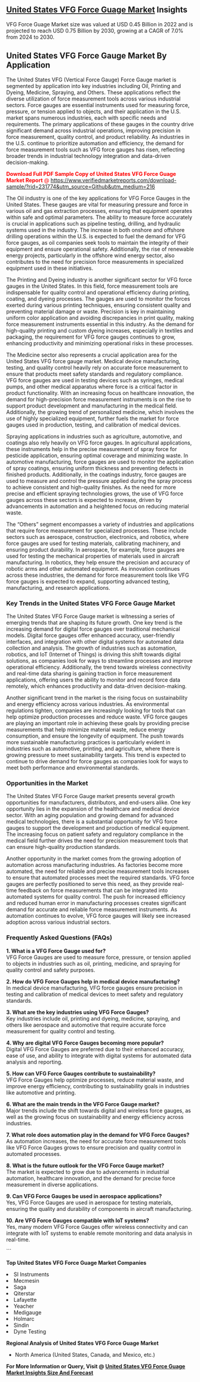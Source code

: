 <h2><a href="https://www.verifiedmarketreports.com/download-sample/?rid=231774&amp;utm_source=Github&amp;utm_medium=216" target="_blank">United States VFG Force Guage Market</a> Insights</h2><p>VFG Force Guage Market size was valued at USD 0.45 Billion in 2022 and is projected to reach USD 0.75 Billion by 2030, growing at a CAGR of 7.0% from 2024 to 2030.</p><p><h2>United States VFG Force Gauge Market By Application</h2><p>The United States VFG (Vertical Force Gauge) Force Gauge market is segmented by application into key industries including Oil, Printing and Dyeing, Medicine, Spraying, and Others. These applications reflect the diverse utilization of force measurement tools across various industrial sectors. Force gauges are essential instruments used for measuring force, pressure, or tension applied to objects, and their application in the U.S. market spans numerous industries, each with specific needs and requirements. The primary applications of these gauges in the country drive significant demand across industrial operations, improving precision in force measurement, quality control, and product reliability. As industries in the U.S. continue to prioritize automation and efficiency, the demand for force measurement tools such as VFG force gauges has risen, reflecting broader trends in industrial technology integration and data-driven decision-making.</p><p><p><span class=""><span style="color: #ff0000;"><strong>Download Full PDF Sample Copy of United States VFG Force Guage Market Report</strong> @ </span><a href="https://www.verifiedmarketreports.com/download-sample/?rid=231774&amp;utm_source=Github&amp;utm_medium=216" target="_blank">https://www.verifiedmarketreports.com/download-sample/?rid=231774&amp;utm_source=Github&amp;utm_medium=216</a></span></p></p><p>The Oil industry is one of the key applications for VFG Force Gauges in the United States. These gauges are vital for measuring pressure and force in various oil and gas extraction processes, ensuring that equipment operates within safe and optimal parameters. The ability to measure force accurately is crucial in applications such as pipeline testing, drilling, and hydraulic systems used in the industry. The increase in both onshore and offshore drilling operations within the U.S. is expected to fuel the demand for VFG force gauges, as oil companies seek tools to maintain the integrity of their equipment and ensure operational safety. Additionally, the rise of renewable energy projects, particularly in the offshore wind energy sector, also contributes to the need for precision force measurements in specialized equipment used in these initiatives.</p><p>The Printing and Dyeing industry is another significant sector for VFG force gauges in the United States. In this field, force measurement tools are indispensable for quality control and operational efficiency during printing, coating, and dyeing processes. The gauges are used to monitor the forces exerted during various printing techniques, ensuring consistent quality and preventing material damage or waste. Precision is key in maintaining uniform color application and avoiding discrepancies in print quality, making force measurement instruments essential in this industry. As the demand for high-quality printing and custom dyeing increases, especially in textiles and packaging, the requirement for VFG force gauges continues to grow, enhancing productivity and minimizing operational risks in these processes.</p><p>The Medicine sector also represents a crucial application area for the United States VFG force gauge market. Medical device manufacturing, testing, and quality control heavily rely on accurate force measurement to ensure that products meet safety standards and regulatory compliance. VFG force gauges are used in testing devices such as syringes, medical pumps, and other medical apparatus where force is a critical factor in product functionality. With an increasing focus on healthcare innovation, the demand for high-precision force measurement instruments is on the rise to support product development and manufacturing in the medical field. Additionally, the growing trend of personalized medicine, which involves the use of highly specialized equipment, further fuels the market for force gauges used in production, testing, and calibration of medical devices.</p><p>Spraying applications in industries such as agriculture, automotive, and coatings also rely heavily on VFG force gauges. In agricultural applications, these instruments help in the precise measurement of spray force for pesticide application, ensuring optimal coverage and minimizing waste. In automotive manufacturing, force gauges are used to monitor the application of spray coatings, ensuring uniform thickness and preventing defects in finished products. Additionally, in the coatings industry, force gauges are used to measure and control the pressure applied during the spray process to achieve consistent and high-quality finishes. As the need for more precise and efficient spraying technologies grows, the use of VFG force gauges across these sectors is expected to increase, driven by advancements in automation and a heightened focus on reducing material waste.</p><p>The “Others” segment encompasses a variety of industries and applications that require force measurement for specialized processes. These include sectors such as aerospace, construction, electronics, and robotics, where force gauges are used for testing materials, calibrating machinery, and ensuring product durability. In aerospace, for example, force gauges are used for testing the mechanical properties of materials used in aircraft manufacturing. In robotics, they help ensure the precision and accuracy of robotic arms and other automated equipment. As innovation continues across these industries, the demand for force measurement tools like VFG force gauges is expected to expand, supporting advanced testing, manufacturing, and research applications.</p><h3>Key Trends in the United States VFG Force Gauge Market</h3><p>The United States VFG Force Gauge market is witnessing a series of emerging trends that are shaping its future growth. One key trend is the increasing demand for digital force gauges over traditional mechanical models. Digital force gauges offer enhanced accuracy, user-friendly interfaces, and integration with other digital systems for automated data collection and analysis. The growth of industries such as automation, robotics, and IoT (Internet of Things) is driving this shift towards digital solutions, as companies look for ways to streamline processes and improve operational efficiency. Additionally, the trend towards wireless connectivity and real-time data sharing is gaining traction in force measurement applications, offering users the ability to monitor and record force data remotely, which enhances productivity and data-driven decision-making.</p><p>Another significant trend in the market is the rising focus on sustainability and energy efficiency across various industries. As environmental regulations tighten, companies are increasingly looking for tools that can help optimize production processes and reduce waste. VFG force gauges are playing an important role in achieving these goals by providing precise measurements that help minimize material waste, reduce energy consumption, and ensure the longevity of equipment. The push towards more sustainable manufacturing practices is particularly evident in industries such as automotive, printing, and agriculture, where there is growing pressure to meet sustainability targets. This trend is expected to continue to drive demand for force gauges as companies look for ways to meet both performance and environmental standards.</p><h3>Opportunities in the Market</h3><p>The United States VFG Force Gauge market presents several growth opportunities for manufacturers, distributors, and end-users alike. One key opportunity lies in the expansion of the healthcare and medical device sector. With an aging population and growing demand for advanced medical technologies, there is a substantial opportunity for VFG force gauges to support the development and production of medical equipment. The increasing focus on patient safety and regulatory compliance in the medical field further drives the need for precision measurement tools that can ensure high-quality production standards.</p><p>Another opportunity in the market comes from the growing adoption of automation across manufacturing industries. As factories become more automated, the need for reliable and precise measurement tools increases to ensure that automated processes meet the required standards. VFG force gauges are perfectly positioned to serve this need, as they provide real-time feedback on force measurements that can be integrated into automated systems for quality control. The push for increased efficiency and reduced human error in manufacturing processes creates significant demand for accurate and reliable force measurement instruments. As automation continues to evolve, VFG force gauges will likely see increased adoption across various industrial sectors.</p><h3>Frequently Asked Questions (FAQs)</h3><p><b>1. What is a VFG Force Gauge used for?</b><br> VFG Force Gauges are used to measure force, pressure, or tension applied to objects in industries such as oil, printing, medicine, and spraying for quality control and safety purposes.</p><p><b>2. How do VFG Force Gauges help in medical device manufacturing?</b><br> In medical device manufacturing, VFG force gauges ensure precision in testing and calibration of medical devices to meet safety and regulatory standards.</p><p><b>3. What are the key industries using VFG Force Gauges?</b><br> Key industries include oil, printing and dyeing, medicine, spraying, and others like aerospace and automotive that require accurate force measurement for quality control and testing.</p><p><b>4. Why are digital VFG Force Gauges becoming more popular?</b><br> Digital VFG Force Gauges are preferred due to their enhanced accuracy, ease of use, and ability to integrate with digital systems for automated data analysis and reporting.</p><p><b>5. How can VFG Force Gauges contribute to sustainability?</b><br> VFG Force Gauges help optimize processes, reduce material waste, and improve energy efficiency, contributing to sustainability goals in industries like automotive and printing.</p><p><b>6. What are the main trends in the VFG Force Gauge market?</b><br> Major trends include the shift towards digital and wireless force gauges, as well as the growing focus on sustainability and energy efficiency across industries.</p><p><b>7. What role does automation play in the demand for VFG Force Gauges?</b><br> As automation increases, the need for accurate force measurement tools like VFG Force Gauges grows to ensure precision and quality control in automated processes.</p><p><b>8. What is the future outlook for the VFG Force Gauge market?</b><br> The market is expected to grow due to advancements in industrial automation, healthcare innovation, and the demand for precise force measurement in diverse applications.</p><p><b>9. Can VFG Force Gauges be used in aerospace applications?</b><br> Yes, VFG Force Gauges are used in aerospace for testing materials, ensuring the quality and durability of components in aircraft manufacturing.</p><p><b>10. Are VFG Force Gauges compatible with IoT systems?</b><br> Yes, many modern VFG Force Gauges offer wireless connectivity and can integrate with IoT systems to enable remote monitoring and data analysis in real-time.</p>```</p><p><strong>Top United States VFG Force Guage Market Companies</strong></p><div data-test-id=""><p><li>SI Instruments</li><li> Mecmesin</li><li> Saga</li><li> Qiterstar</li><li> Lafayette</li><li> Yeacher</li><li> Medigauge</li><li> Holmarc</li><li> Sindin</li><li> Dyne Testing</li></p><div><strong>Regional Analysis of&nbsp;United States VFG Force Guage Market</strong></div><ul><li dir="ltr"><p dir="ltr">North America&nbsp;(United States, Canada, and Mexico, etc.)</p></li></ul><p><strong>For More Information or Query, Visit @&nbsp;</strong><strong><a href="https://www.verifiedmarketreports.com/product/vfg-force-guage-market/?utm_source=Github&amp;utm_medium=216" target="_blank">United States VFG Force Guage Market Insights Size And Forecast</a></strong></p></div>
